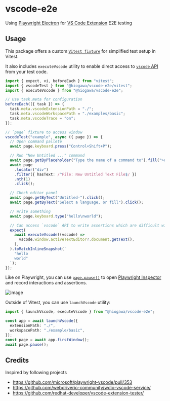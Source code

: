 # vscode-e2e

Using [Playwright Electron](https://playwright.dev/docs/api/class-electron)
for [VS Code Extension](https://code.visualstudio.com/api) E2E testing

## Usage

This package offers a custom [`Vitest fixture`](https://vitest.dev/guide/test-context.html#extend-test-context)
for simplified test setup in Vitest.

It also includes `executeVscode` utility to enable direct access to
[`vscode` API](https://code.visualstudio.com/api/references/vscode-api)
from your test code.

```ts
import { expect, vi, beforeEach } from "vitest";
import { vscodeTest } from "@hiogawa/vscode-e2e/vitest";
import { executeVscode } from "@hiogawa/vscode-e2e";

// Use task.meta for configuration
beforeEach(({ task }) => {
  task.meta.vscodeExtensionPath = "./";
  task.meta.vscodeWorkspacePath = "./examples/basic";
  task.meta.vscodeTrace = "on";
});

// `page` fixture to access window
vscodeTest("example", async ({ page }) => {
  // Open command pallete
  await page.keyboard.press("Control+Shift+P");

  // Run "New Untitled ..." command
  await page.getByPlaceholder("Type the name of a command to").fill(">untitle");
  await page
    .locator("div")
    .filter({ hasText: /^File: New Untitled Text File$/ })
    .nth(1)
    .click();

  // Check editor panel
  await page.getByText("Untitled-").click();
  await page.getByText("Select a language, or fill").click();

  // Write something
  await page.keyboard.type("hello\nworld");

  // Can access `vscode` API to write assertions which are difficult with `page` API
  expect(
    await executeVscode((vscode) =>
      vscode.window.activeTextEditor?.document.getText(),
    ),
  ).toMatchInlineSnapshot(`
    "hello
    world"
  `);
});
```

Like on Playwright, you can use [`page.pause()`](https://playwright.dev/docs/api/class-page#page-pause)
to open [Playwright Inspector](https://playwright.dev/docs/debug#playwright-inspector)
and record interactions and assertions.

![image](https://github.com/hi-ogawa/vscode-extension-shell-shortcut/assets/4232207/a508ddf1-4365-4743-8a59-73c62ca07c3d)

Outside of Vitest, you can use `launchVscode` utility:

```ts
import { launchVscode, executeVscode } from "@hiogawa/vscode-e2e";

const app = await launchVscode({
  extensionPath: "./",
  workspacePath: "./example/basic",
});
const page = await app.firstWindow();
await page.pause();
```

## Credits

Inspired by following projects

- https://github.com/microsoft/playwright-vscode/pull/353
- https://github.com/webdriverio-community/wdio-vscode-service/
- https://github.com/redhat-developer/vscode-extension-tester/

